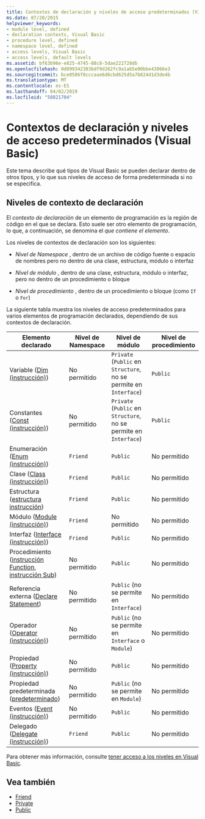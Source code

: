 ```yaml
---
title: Contextos de declaración y niveles de acceso predeterminados (Visual Basic)
ms.date: 07/20/2015
helpviewer_keywords:
- module level, defined
- declaration contexts, Visual Basic
- procedure level, defined
- namespace level, defined
- access levels, Visual Basic
- access levels, default levels
ms.assetid: bf63b96e-e825-4745-88c8-5dae222728db
ms.openlocfilehash: 0d899342383bdf9d262fc9a1ab5e00bbe43066e3
ms.sourcegitcommit: bce0586f0cccaae6d6cbd625d5a7b824d1d3de4b
ms.translationtype: MT
ms.contentlocale: es-ES
ms.lasthandoff: 04/02/2019
ms.locfileid: "58821704"
---
```

# <a name="declaration-contexts-and-default-access-levels-visual-basic"></a>Contextos de declaración y niveles de acceso predeterminados (Visual Basic)
Este tema describe qué tipos de Visual Basic se pueden declarar dentro de otros tipos, y lo que sus niveles de acceso de forma predeterminada si no se especifica.  
  
## <a name="declaration-context-levels"></a>Niveles de contexto de declaración  
 El *contexto de declaración* de un elemento de programación es la región de código en el que se declara. Esto suele ser otro elemento de programación, lo que, a continuación, se denomina el *que contiene el elemento*.  
  
 Los niveles de contextos de declaración son los siguientes:  
  
-   *Nivel de Namespace* , dentro de un archivo de código fuente o espacio de nombres pero no dentro de una clase, estructura, módulo o interfaz  
  
-   *Nivel de módulo* , dentro de una clase, estructura, módulo o interfaz, pero no dentro de un procedimiento o bloque  
  
-   *Nivel de procedimiento* , dentro de un procedimiento o bloque (como `If` o `For`)  
  
 La siguiente tabla muestra los niveles de acceso predeterminados para varios elementos de programación declarados, dependiendo de sus contextos de declaración.  
  
|Elemento declarado|Nivel de Namespace|Nivel de módulo|Nivel de procedimiento|  
|----------------------|---------------------|------------------|---------------------|  
|Variable ([Dim (instrucción)](../../../visual-basic/language-reference/statements/dim-statement.md))|No permitido|`Private` (`Public` en `Structure`, no se permite en `Interface`)|`Public`|  
|Constantes ([Const (instrucción)](../../../visual-basic/language-reference/statements/const-statement.md))|No permitido|`Private` (`Public` en `Structure`, no se permite en `Interface`)|`Public`|  
|Enumeración ([Enum (instrucción)](../../../visual-basic/language-reference/statements/enum-statement.md))|`Friend`|`Public`|No permitido|  
|Clase ([Class (instrucción)](../../../visual-basic/language-reference/statements/class-statement.md))|`Friend`|`Public`|No permitido|  
|Estructura ([estructura instrucción](../../../visual-basic/language-reference/statements/structure-statement.md))|`Friend`|`Public`|No permitido|  
|Módulo ([Module (instrucción)](../../../visual-basic/language-reference/statements/module-statement.md))|`Friend`|No permitido|No permitido|  
|Interfaz ([Interface (instrucción)](../../../visual-basic/language-reference/statements/interface-statement.md))|`Friend`|`Public`|No permitido|  
|Procedimiento ([instrucción Function](../../../visual-basic/language-reference/statements/function-statement.md), [instrucción Sub](../../../visual-basic/language-reference/statements/sub-statement.md))|No permitido|`Public`|No permitido|  
|Referencia externa ([Declare Statement](../../../visual-basic/language-reference/statements/declare-statement.md))|No permitido|`Public` (no se permite en `Interface`)|No permitido|  
|Operador ([Operator (instrucción)](../../../visual-basic/language-reference/statements/operator-statement.md))|No permitido|`Public` (no se permite en `Interface` o `Module`)|No permitido|  
|Propiedad ([Property (instrucción)](../../../visual-basic/language-reference/statements/property-statement.md))|No permitido|`Public`|No permitido|  
|Propiedad predeterminada ([predeterminado](../../../visual-basic/language-reference/modifiers/default.md))|No permitido|`Public` (no se permite en `Module`)|No permitido|  
|Eventos ([Event (instrucción)](../../../visual-basic/language-reference/statements/event-statement.md))|No permitido|`Public`|No permitido|  
|Delegado ([Delegate (instrucción)](../../../visual-basic/language-reference/statements/delegate-statement.md))|`Friend`|`Public`|No permitido|  
  
 Para obtener más información, consulte [tener acceso a los niveles en Visual Basic](../../../visual-basic/programming-guide/language-features/declared-elements/access-levels.md).  
  
## <a name="see-also"></a>Vea también

- [Friend](../../../visual-basic/language-reference/modifiers/friend.md)
- [Private](../../../visual-basic/language-reference/modifiers/private.md)
- [Public](../../../visual-basic/language-reference/modifiers/public.md)
